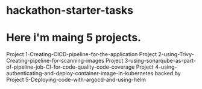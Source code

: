 # hackathon-starter-tasks
Here i'm maing 5 projects.
===============================================================
Project 1-Creating-CICD-pipeline-for-the-application
Project 2-using-Trivy-Creating-pipeline-for-scanning-images
Project 3-using-sonarqube-as-part-of-pipeline-job-CI-for-code-quality-code-coverage
Project 4-using-authenticating-and-deploy-container-image-in-kubernetes backed by
Project 5-Deploying-code-with-argocd-and-using-helm
